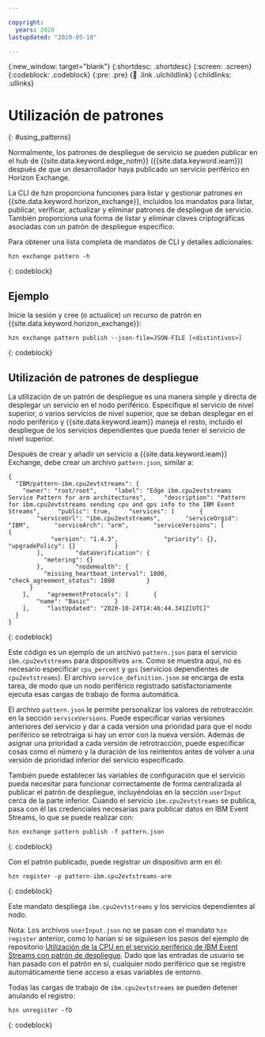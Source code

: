 ```yaml
---

copyright:
  years: 2020
lastupdated: "2020-05-10"

---
```


{:new_window: target="blank"}
{:shortdesc: .shortdesc}
{:screen: .screen}
{:codeblock: .codeblock}
{:pre: .pre}
{:child: .link .ulchildlink}
{:childlinks: .ullinks}

# Utilización de patrones
{: #using_patterns}

Normalmente, los patrones de despliegue de servicio se pueden publicar en el hub de {{site.data.keyword.edge_notm}} ({{site.data.keyword.ieam}}) después de que un desarrollador haya publicado un servicio periférico en Horizon Exchange.

La CLI de hzn proporciona funciones para listar y gestionar patrones en {{site.data.keyword.horizon_exchange}}, incluidos los mandatos para listar, publicar, verificar, actualizar y eliminar patrones de despliegue de servicio. También proporciona una forma de listar y eliminar
claves criptográficas asociadas con un patrón de despliegue específico.

Para obtener una lista completa de mandatos de CLI y detalles adicionales:

```
hzn exchange pattern -h
```
{: codeblock}

## Ejemplo

Inicie la sesión y cree (o actualice) un recurso de patrón en {{site.data.keyword.horizon_exchange}}:

```
hzn exchange pattern publish --json-file=JSON-FILE [<distintivos>]
```
{: codeblock}

## Utilización de patrones de despliegue

La utilización de un patrón de despliegue es una manera simple y directa de desplegar un servicio en el nodo periférico. Especifique el servicio de nivel superior, o varios servicios de nivel superior, que se deban desplegar en el nodo periférico y {{site.data.keyword.ieam}} maneja el resto, incluido el despliegue de los servicios dependientes que pueda tener el servicio de nivel superior.

Después de crear y añadir un servicio a {{site.data.keyword.ieam}} Exchange, debe crear un archivo `pattern.json`, similar a:

```
{
  "IBM/pattern-ibm.cpu2evtstreams": {
    "owner": "root/root",     "label": "Edge ibm.cpu2evtstreams Service Pattern for arm architectures",     "description": "Pattern for ibm.cpu2evtstreams sending cpu and gps info to the IBM Event Streams",     "public": true,     "services": [       {
        "serviceUrl": "ibm.cpu2evtstreams",       "serviceOrgid": "IBM",       "serviceArch": "arm",       "serviceVersions": [         {
            "version": "1.4.3",             "priority": {},             "upgradePolicy": {}           }
        ],         "dataVerification": {
          "metering": {}
        },         "nodeHealth": {
          "missing_heartbeat_interval": 1800,           "check_agreement_status": 1800         }
      }
    ],     "agreementProtocols": [       {
        "name": "Basic"       }
    ],     "lastUpdated": "2020-10-24T14:46:44.341Z[UTC]"
  }
}
```
{: codeblock}

Este código es un ejemplo de un archivo `pattern.json` para el servicio `ibm.cpu2evtstreams` para dispositivos `arm`. Como se muestra aquí, no es necesario especificar `cpu_percent` y `gps` (servicios dependientes de `cpu2evtstreams`). El archivo `service_definition.json` se encarga de esta tarea, de modo que un nodo periférico registrado satisfactoriamente ejecuta esas cargas de trabajo de forma automática.

El archivo `pattern.json` le permite personalizar los valores de retrotracción en la sección `serviceVersions`. Puede especificar varias versiones anteriores del servicio y dar a cada versión una prioridad para que el nodo periférico se retrotraiga si hay un error con la nueva versión. Además de asignar una prioridad a cada versión de retrotracción, puede especificar cosas como el número y la duración de los reintentos antes de volver a una versión de prioridad inferior del servicio especificado. 

También puede establecer las variables de configuración que el servicio pueda necesitar para funcionar correctamente de forma centralizada al publicar el patrón de despliegue, incluyéndolas en la sección `userInput` cerca de la parte inferior. Cuando el servicio `ibm.cpu2evtstreams` se publica, pasa con él las credenciales necesarias para publicar datos en IBM Event Streams, lo que se puede realizar con:

```
hzn exchange pattern publish -f pattern.json
```
{: codeblock}

Con el patrón publicado, puede registrar un dispositivo arm en él:

```
hzn register -p pattern-ibm.cpu2evtstreams-arm
```
{: codeblock}

Este mandato despliega `ibm.cpu2evtstreams` y los servicios dependientes al nodo.

Nota: Los archivos `userInput.json` no se pasan con el mandato `hzn register` anterior, como lo harían si se siguiesen los pasos del ejemplo de repositorio [Utilización de la CPU en el servicio periférico de IBM Event Streams con patrón de despliegue](https://github.com/open-horizon/examples/tree/master/edge/evtstreams/cpu2evtstreams#-using-the-cpu-to-ibm-event-streams-edge-service-with-deployment-pattern). Dado que las entradas de usuario se han pasado con el patrón en sí, cualquier nodo periférico que se registre automáticamente tiene acceso a esas variables de entorno.

Todas las cargas de trabajo de `ibm.cpu2evtstreams` se pueden detener anulando el registro:

```
hzn unregister -fD
```
{: codeblock}

